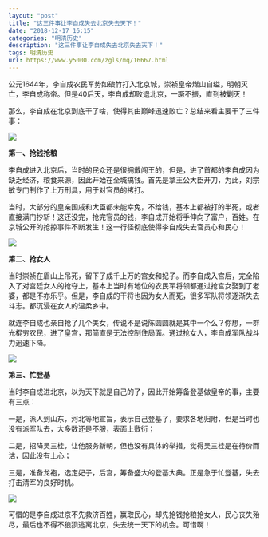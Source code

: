 ```yaml
---
layout: "post"
title: "这三件事让李自成失去北京失去天下！"
date: "2018-12-17 16:15"
categories: "明清历史"
description: "这三件事让李自成失去北京失去天下！"
tags: 明清历史
url: https://www.y5000.com/zgls/mq/16667.html
---
```






公元1644年，李自成农民军势如破竹打入北京城，崇祯皇帝煤山自缢，明朝灭亡，李自成称帝。但是40后天，李自成却败退北京，一蹶不振，直到被剿灭！

那么，李自成在北京到底干了啥，使得其由巅峰迅速败亡？总结来看主要干了三件事：

![](https://img.y5000.com/uploads/allimg/170310/1AG25b3-0.jpg)

**第一、抢钱抢粮**

李自成进入北京后，当时的民众还是很拥戴闯王的，但是，进了首都的李自成因为缺乏经济，粮食来源，因此开始在全城搞钱。首先是拿王公大臣开刀，为此，刘宗敏专门制作了上万刑具，用于对官员的拷打。

当时，大部分的皇亲国戚和大臣都未能幸免，不给钱，基本上都被打的半死，或者直接满门抄斩！这还没完，抢完官员的钱，李自成开始将手伸向了富户，百姓。在京城公开的抢掠事件不断发生！这一行径彻底使得李自成失去官员心和民心！

![](https://img.y5000.com/uploads/allimg/170310/8-1F3101A431136.jpg)

**第二、抢女人**

当时崇祯在眉山上吊死，留下了成千上万的宫女和妃子。而李自成入宫后，完全陷入了对宫廷女人的抢夺上，基本上当时有地位的农民军将领都通过抢宫女娶到了老婆，都是不亦乐乎。但是，李自成的干将也因为女人而死，很多军队将领逐渐失去斗志。都沉浸在女人的温柔乡中。

就连李自成也亲自抢了几个美女，传说不是说陈圆圆就是其中一个么？你想，一群光棍穷农民，进了皇宫，那简直是无法控制住局面。通过抢女人，李自成军队战斗力迅速下降。

![](https://img.y5000.com/uploads/allimg/170310/1AG2H50-1.jpg)

**第三、忙登基**

当时李自成进北京，以为天下就是自己的了，因此开始筹备登基做皇帝的事，主要有三点：

一是，派人到山东，河北等地宣旨，表示自己登基了，要求各地归附，但是当时也没有派军队去，大多数还是不服，表面上敷衍；

二是，招降吴三桂，让他服务新朝，但也没有具体的举措，觉得吴三桂是在待价而沽，因此没有上心；

三是，准备龙袍，选定妃子，后宫，筹备盛大的登基大典。正是急于忙登基，失去打击清军的良好时机。

![](https://img.y5000.com/uploads/allimg/170310/1AG22302-2.jpg)

可惜的是李自成进京不先救济百姓，赢取民心，却先抢钱抢粮抢女人，民心丧失殆尽，最后也不得不狼狈逃离北京，失去统一天下的机会。可惜啊！
